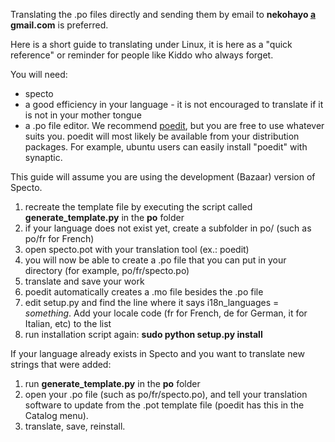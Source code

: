 Translating the .po files directly and sending them by email to **nekohayo [a](a.md) gmail.com** is preferred.

Here is a short guide to translating under Linux, it is here as a "quick reference" or reminder for people like Kiddo who always forget.

You will need:
  * specto
  * a good efficiency in your language - it is not encouraged to translate if it is not in your mother tongue
  * a .po file editor. We recommend [poedit](http://www.poedit.org), but you are free to use whatever suits you. poedit will most likely be available from your distribution packages. For example, ubuntu users can easily install "poedit" with synaptic.

This guide will assume you are using the development (Bazaar) version of Specto.

  1. recreate the template file by executing the script called **generate\_template.py** in the **po** folder
  1. if your language does not exist yet, create a subfolder in po/ (such as po/fr for French)
  1. open specto.pot with your translation tool (ex.: poedit)
  1. you will now be able to create a .po file that you can put in your directory (for example, po/fr/specto.po)
  1. translate and save your work
  1. poedit automatically creates a .mo file besides the .po file
  1. edit setup.py and find the line where it says i18n\_languages = _something_. Add your locale code (fr for French, de for German, it for Italian, etc) to the list
  1. run installation script again: **sudo python setup.py install**

If your language already exists in Specto and you want to translate new strings that were added:
  1. run **generate\_template.py** in the **po** folder
  1. open your .po file (such as po/fr/specto.po), and tell your translation software to update from the .pot template file (poedit has this in the Catalog menu).
  1. translate, save, reinstall.